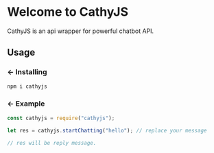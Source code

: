 Welcome to CathyJS
=================

CathyJS is an api wrapper for powerful chatbot API.


Usage
------------

### ← Installing

```js
npm i cathyjs
```

### ← Example

```js
const cathyjs = require("cathyjs");

let res = cathyjs.startChatting("hello"); // replace your message

// res will be reply message. 
```
